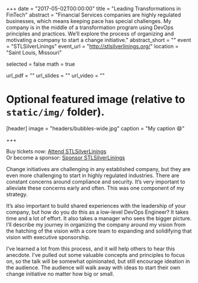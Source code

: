 +++
date = "2017-05-02T00:00:00"
title = "Leading Transformations in FinTech"
abstract = "Financial Services companies are highly regulated businesses, which means keeping pace has special challenges. My company is in the middle of a transformation program using DevOps principles and practices. We’ll explore the process of organizing and motivating a company to start a change initiative."
abstract_short = ""
event = "STLSilverLinings"
event_url = "http://stlsilverlinings.org/"
location = "Saint Louis, Missouri"

selected = false
math = true

url_pdf = ""
url_slides = ""
url_video = ""

# Optional featured image (relative to `static/img/` folder).
[header]
image = "headers/bubbles-wide.jpg"
caption = "My caption :smile:"

+++

Buy tickets now: [Attend STLSilverLinings](https://www.regonline.com/registration/login.aspx?eventID=1949976&MethodId=0&EventsessionId= "Attend STLSilverLinings")
<br />
Or become a sponsor: [Sponsor STLSilverLinings](http://stlsilverlinings.org/SponsorshipDetails "Sponsor STLSilverLinings")

Change initiatives are challenging in any established company, but they are even more challenging to start in highly regulated industries. There are constant concerns around compliance and security. It’s very important to alleviate these concerns early and often. This was one component of my strategy.

It’s also important to build shared experiences with the leadership of your company, but how do you do this as a low-level DevOps Engineer? It takes time and a lot of effort. It also takes a manager who sees the bigger picture. I’ll describe my journey in organizing the company around my vision from the hatching of the vision with a core team to expanding and solidifying that vision with executive sponsorship.

I’ve learned a lot from this process, and it will help others to hear this anecdote. I’ve pulled out some valuable concepts and principles to focus on, so the talk will be somewhat opinionated, but still encourage ideation in the audience. The audience will walk away with ideas to start their own change initiative no matter how big or small.

